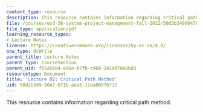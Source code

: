 ```yaml
---
content_type: resource
description: This resource contains information regarding critical path method.
file: /courses/esd-36-system-project-management-fall-2012/50d2b3499047b71baaa511aa809f6712_MITESD_36F12_Lec02.pdf
file_type: application/pdf
learning_resource_types:
- Lecture Notes
license: https://creativecommons.org/licenses/by-nc-sa/4.0/
ocw_type: OCWFile
parent_title: Lecture Notes
parent_type: CourseSection
parent_uid: f55a5684-e96e-b7fb-c96b-1414d7da8bd3
resourcetype: Document
title: 'Lecture 02: Critical Path Method'
uid: 50d2b349-9047-b71b-aaa5-11aa809f6712
---
```

This resource contains information regarding critical path method.